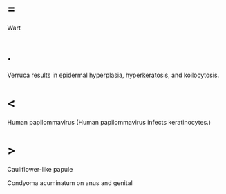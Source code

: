# =

Wart

# .

Verruca results in epidermal hyperplasia, hyperkeratosis, and koilocytosis.

# <

Human papilommavirus (Human papilommavirus infects keratinocytes.)

# >

Cauliflower-like papule

Condyoma acuminatum on anus and genital
